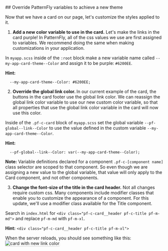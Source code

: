 ## Override PatternFly variables to achieve a new theme

Now that we have a card on our page, let's customize the styles applied to it.

1) <strong>Add a new color variable to use in the card.</strong> Let's make the links in the card purple! In PatternFly, all of the css values we use are first assigned to variables. We recommend doing the same when making customizations in your application.

In `myapp.scss` inside of the `:root` block make a new variable name called `--my-app-card-theme--Color` and assign it to be purple: `#6200EE`.

<strong>Hint:</strong> 
```
  --my-app-card-theme--Color: #6200EE;
```

2) <strong>Override the global link color. </strong> In our current example of the card, the buttons in the card footer use the global link color. We can reassign the global link color variable to use our new custom color variable, so that all properties that use the global link color variable in the card will now use this color.

Inside of the `.pf-c-card` block of `myapp.scss` set the global variable `--pf-global--link--Color` to use the value defined in the custom variable `--my-app-card-theme--Color`. 

<strong>Hint:</strong>
```
  --pf-global--link--Color: var(--my-app-card-theme--Color);
```

<strong>Note:</strong> Variable definitions declared for a component `.pf-c-[component name]` class selector are scoped to that component. So even though we are assigning a new value to the global variable, that value will only apply to the Card component, and not other components.

3) <strong>Change the font-size of the title in the card header.</strong> Not all changes require custom css. Many components include modifier classes that enable you to customize the appearance of a component. For this update, we'll use a modifier class available for the Title component. 

Search in `index.html` for `<div class="pf-c-card__header pf-c-title pf-m-md">` and replace `pf-m-md` with `pf-m-xl`.

<strong>Hint:</strong> `<div class="pf-c-card__header pf-c-title pf-m-xl">`

When the server reloads, you should see something like this:
<img src="module-5/assets/devconf-artboard-2.png" alt="card with new link color" style="box-shadow: rgba(3, 3, 3, 0.2) 0px 1.25px 2.5px 0px;" />